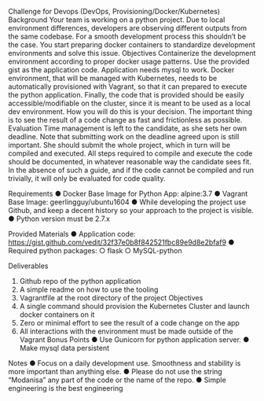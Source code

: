 Challenge for Devops (DevOps, Provisioning/Docker/Kubernetes)
Background
Your team is working on a python project. Due to local environment differences, developers are
observing different outputs from the same codebase. For a smooth development process this
shouldn’t be the case. You start preparing docker containers to standardize development
environments and solve this issue.
Objectives
Containerize the development environment according to proper docker usage patterns. Use the
provided gist as the application code. Application needs mysql to work.
Docker environment, that will be managed with Kubernetes, needs to be automatically
provisioned with Vagrant, so that it can prepared to execute the python application.
Finally, the code that is provided should be easily accessible/modifiable on the cluster, since it is
meant to be used as a local dev environment. How you will do this is your decision. The
important thing is to see the result of a code change as fast and frictionless as possible.
Evaluation
Time management is left to the candidate, as she sets her own deadline. Note that submitting
work on the deadline agreed upon is still important. She should submit the whole project, which
in turn will be compiled and executed.
All steps required to compile and execute the code should be documented, in whatever
reasonable way the candidate sees fit. In the absence of such a guide, and if the code cannot
be compiled and run trivially, it will only be evaluated for code quality.

Requirements
● Docker Base Image for Python App: alpine:3.7
● Vagrant Base Image: geerlingguy/ubuntu1604
● While developing the project use Github, and keep a decent history so your approach to
the project is visible.
● Python version must be 2.7.x

Provided Materials
● Application code: https://gist.github.com/vedit/32f37e0b8f842521fbc89e9d8e2bfaf9
● Required python packages:
○ flask
○ MySQL-python

Deliverables
1. Github repo of the python application
2. A simple readme on how to use the tooling
3. Vagrantfile at the root directory of the project
Objectives
1. A single command should provision the Kubernetes Cluster and launch docker
containers on it
2. Zero or minimal effort to see the result of a code change on the app
3. All interactions with the environment must be made outside of the Vagrant
Bonus Points
● Use Gunicorn for python application server.
● Make mysql data persistent

Notes
● Focus on a daily development use. Smoothness and stability is more important than
anything else.
● Please do not use the string “Modanisa” any part of the code or the name of the repo.
● Simple engineering is the best engineering
